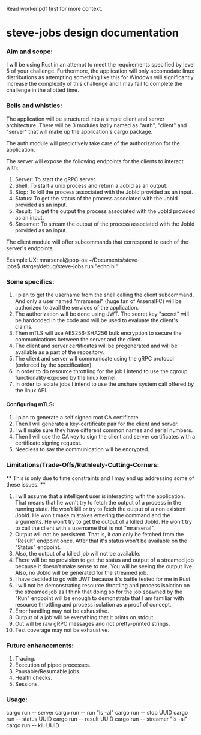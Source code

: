 Read worker.pdf first for more context.

# steve-jobs design documentation

### Aim and scope:

I will be using Rust in an attempt to meet the requirements specified by level 5 of your challenge. Furthermore, the application will only accomodate linux distributions as attempting something like this for Windows will significantly increase the complexity of this challenge and I may fail to complete the challenge in the allotted time.

### Bells and whistles:

The application will be structured into a simple client and server architecture. There will be 3 modules lazily named as "auth", "client" and "server" that will make up the application's cargo package.

The auth module will predictively take care of the authorization for the application.

The server will expose the following endpoints for the clients to interact with:

1) Server: To start the gRPC server.
2) Shell: To start a unix process and return a JobId as an output.
3) Stop: To kill the process associated with the JobId provided as an input.
4) Status: To get the status of the process associated with the JobId provided as an input.
5) Result: To get the output the process associated with the JobId provided as an input.
6) Streamer: To stream the output of the process associated with the JobId provided as an input.

The client module will offer subcommands that correspond to each of the server's endpoints.

Example UX: mrarsenal@pop-os:~/Documents/steve-jobs$./target/debug/steve-jobs run "echo hi"

### Some specifics:

1) I plan to get the username from the shell calling the client subcommand. And only a user named "mrarsenal" (huge fan of ArsenalFC) will be authorized to avail the services of the application.
2) The authorization will be done using JWT. The secret key "secret" will be hardcoded in the code and will be used to evaluate the client's claims.
3) Then mTLS will use AES256-SHA256 bulk encryption to secure the communications between the server and the client.
4) The client and server certificates will be pregenerated and will be available as a part of the repository.
5) The client and server will communicate using the gRPC protocol (enforced by the specification).
6) In order to do resource throttling for the job I intend to use the cgroup functionality exposed by the linux kernel.
7) In order to isolate jobs I intend to use the unshare system call offered by the linux API.

#### Configuring mTLS:
1) I plan to generate a self signed root CA certificate.
2) Then I will generate a key-certificate pair for the client and server.
3) I will make sure they have different common names and serial numbers.
4) Then I will use the CA key to sign the client and server certificates with a certificate signing request.
5) Needless to say the communication will be encrypted.


### Limitations/Trade-Offs/Ruthlesly-Cutting-Corners:
** This is only due to time constraints and I may end up addressing some of these issues. **

1) I will assume that a intelligent user is interacting with the application. That means that he won't try to fetch the output of a process in the running state. He won't kill or try to fetch the output of a non existent JobId. He won't make mistakes entering the command and the arguments. He won't try to get the output of a killed JobId. He won't try to call the client with a username that is not "mrarsenal".
2) Output will not be persistent. That is, it can only be fetched from the "Result" endpoint once. Atfer that it's status won't be available on the "Status" endpoint.
3) Also, the output of a killed job will not be available.
4) There will be no provision to get the status and output of a streamed job because it doesn't make sense to me. You will be seeing the output live. Also, no JobId will be generated for the streamed job.
5) I have decided to go with JWT because it's battle tested for me in Rust.
6) I will not be demonstrating resource throttling and process isolation on the streamed job as I think that doing so for the job spawned by the "Run" endpoint will be enough to demonstrate that I am familiar with resource throttling and process isolation as a proof of concept.
7) Error handling may not be exhaustive.
8) Output of a job will be everything that it prints on stdout.
9) Out will be raw gRPC messages and not pretty-printed strings.
10) Test coverage may not be exhaustive.


### Future enhancements:

1) Tracing.
2) Execution of piped processes.
3) Pausable/Resumable jobs.
4) Health checks.
5) Sessions.

### Usage:
cargo run -- server
cargo run -- run "ls -al"
cargo run -- stop UUID
cargo run -- status UUID
cargo run -- result UUID
cargo run -- streamer "ls -al"
cargo run -- kill UUID
